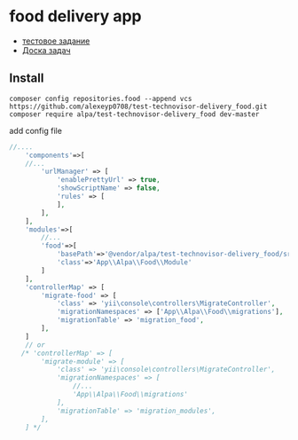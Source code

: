 # food delivery app
- [тестовое задание](/docs/task.md)
- [Доска задач](https://github.com/alexeyp0708/test-technovisor-delivery_food/projects/1)

## Install

`composer config repositories.food --append vcs https://github.com/alexeyp0708/test-technovisor-delivery_food.git`  
`composer require alpa/test-technovisor-delivery_food dev-master`  

add config file 

```php
//....
    'components'=>[
    //...
        'urlManager' => [
            'enablePrettyUrl' => true,
            'showScriptName' => false,
            'rules' => [
            ],
        ],
    ],
    'modules'=>[
        //...
        'food'=>[
            'basePath'=>'@vendor/alpa/test-technovisor-delivery_food/src/food',
            'class'=>'App\\Alpa\\Food\\Module'
        ]
    ],
    'controllerMap' => [
        'migrate-food' => [
            'class' => 'yii\console\controllers\MigrateController',
            'migrationNamespaces' => ['App\\Alpa\\Food\\migrations'],
            'migrationTable' => 'migration_food',
        ],
    ]
    // or     
   /* 'controllerMap' => [
        'migrate-module' => [
            'class' => 'yii\console\controllers\MigrateController',
            'migrationNamespaces' => [
                //...
                'App\\Alpa\\Food\\migrations'
            ],
            'migrationTable' => 'migration_modules',
        ],
    ] */
```

